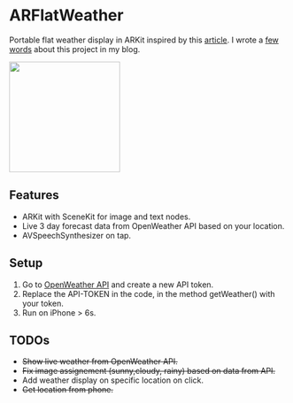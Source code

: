 # ARFlatWeather
Portable flat weather display in ARKit inspired by this [article](http://www.augment.com/blog/4-ways-augmented-reality-will-change-everyday-life/). I wrote a [few words](https://nagam11.github.io/nagam11.github.io/Live-Weather-Display/) about this project in my blog.

<img src="weather.gif" width="200">

## Features
* ARKit with SceneKit for image and text nodes.
* Live 3 day forecast data from OpenWeather API based on your location.
* AVSpeechSynthesizer on tap.


## Setup
1. Go to [OpenWeather API](https://openweathermap.org/api) and create a new API token.
2. Replace the API-TOKEN in the code, in the method getWeather() with your token.
3. Run on iPhone > 6s.

## TODOs
*  ~~Show live weather from OpenWeather API.~~
* ~~Fix image assignement (sunny,cloudy, rainy) based on data from API.~~
* Add weather display on specific location on click.
* ~~Get location from phone.~~


